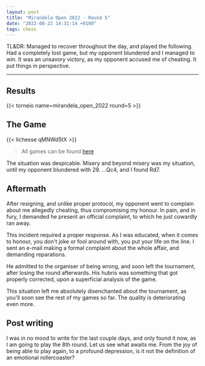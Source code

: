 ```yaml
---
layout: post
title: "Mirandela Open 2022 - Round 5"
date: "2022-08-22 14:31:14 +0100"
tags: chess
---
```


TL&DR: Managed to recover throughout the day, and played the following. Had a
completely lost game, but my opponent blundered and I managed to win. It was
an unsavory victory, as my opponent accused me of cheating. It put things in
perspective.

---

## Results

{{< torneio name=mirandela_open_2022 round=5 >}}

## The Game

{{< lichesse qMNWd5tX >}}

> All games can be found [here](/mirandela-open-2022.pgn)

The situation was despicable. Misery and beyond misery was my situation, until
my opponent blundered with 29. ...Qc4, and I found Rd7.


## Aftermath

After resigning, and unlike proper protocol, my opponent went to complain
about me allegedly cheating, thus compromising my honour. In pain, and in
fury, I demanded he present an official complaint, to which he just cowardly
ran away.

This incident required a proper response. As I was educated, when it comes to
honour, you don't joke or fool around with, you put your life on the line. I
sent an e-mail making a formal complaint about the whole affair, and demanding
reparations.

He admitted to the organiser of being wrong, and soon left the tournament,
after losing the round afterwards. His hubris was something that got properly
corrected, upon a superficial analysis of the game.

This situation left me absolutely disenchanted about the tournament, as you'll
soon see the rest of my games so far. The quality is deteriorating even more.

## Post writing

I was in no mood to write for the last couple days, and only found it now, as
I am going to play the 8th round. Let us see what awaits me. From the joy of
being able to play again, to a profound depression, is it not the definition
of an emotional rollercoaster?
